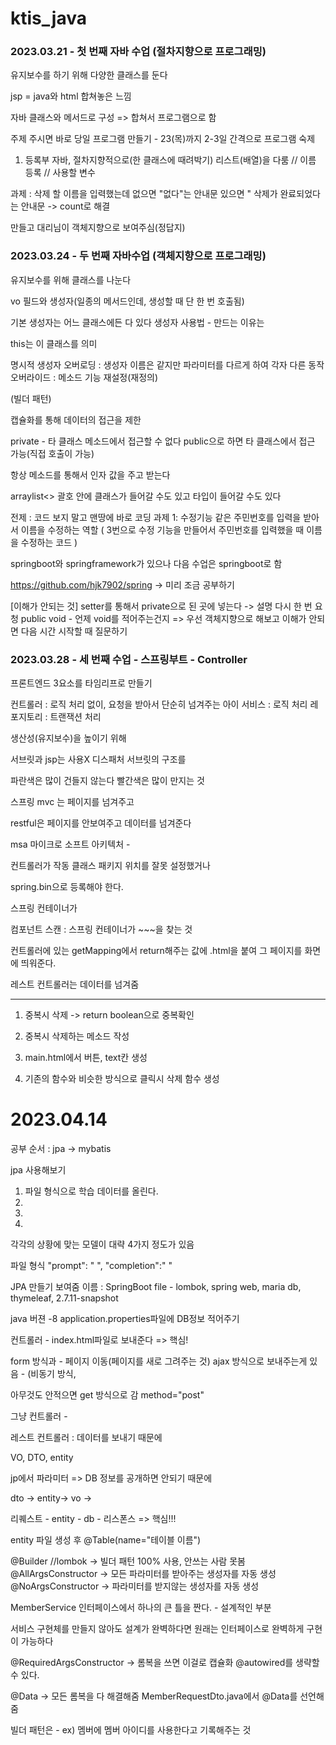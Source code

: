 # ktis_java
### 2023.03.21 - 첫 번째 자바 수업 (절차지향으로 프로그래밍)
유지보수를 하기 위해 다양한 클래스를 둔다

jsp = java와 html 합쳐놓은 느낌

자바 클래스와 메서드로 구성 => 합쳐서 프로그램으로 함


주제 주시면 바로 당일 프로그램 만들기 - 23(목)까지
2-3일 간격으로 프로그램 숙제

1. 등록부
자바, 절차지향적으로(한 클래스에 때려박기)
리스트(배열)을 다룸
// 이름 등록
// 사용할 변수 

과제 : 삭제 할 이름을 입력했는데 없으면 "없다"는 안내문
있으면 " 삭제가 완료되었다는 안내문 -> count로 해결

만들고 대리님이 객체지향으로 보여주심(정답지)


### 2023.03.24 - 두 번째 자바수업 (객체지향으로 프로그래밍)
유지보수를 위해 클래스를 나눈다

vo
필드와 생성자(일종의 메서드인데, 생성할 때 단 한 번 호출됨)


기본 생성자는 어느 클래스에든 다 있다
생성자 사용법 - 만드는 이유는 

this는 이 클래스를 의미

명시적 생성자
오버로딩 : 생성자 이름은 같지만 파라미터를 다르게 하여 각자 다른 동작
오버라이드 : 메소드 기능 재설정(재정의)

(빌더 패턴)

캡슐화를 통해 데이터의 접근을 제한

private - 타 클래스 메소드에서 접근할 수 없다
public으로 하면 타 클래스에서 접근 가능(직접 호출이 가능)

항상 메소드를 통해서 인자 값을 주고 받는다

arraylist<> 괄호 안에 클래스가 들어갈 수도 있고 타입이 들어갈 수도 있다


전제 : 코드 보지 말고 맨땅에 바로 코딩
과제 1: 수정기능
같은 주민번호를 입력을 받아서 이름을 수정하는 역할 ( 3번으로 수정 기능을 만들어서 주민번호를 입력했을 때 이름을 수정하는 코드 )

springboot와 springframework가 있으나
다음 수업은 springboot로 함

https://github.com/hjk7902/spring
-> 미리 조금 공부하기


[이해가 안되는 것]
setter를 통해서 private으로 된 곳에 넣는다 -> 설명 다시 한 번 요청
public void - 언제 void를 적어주는건지
=> 우선 객체지향으로 해보고 이해가 안되면 다음 시간 시작할 때 질문하기

### 2023.03.28 - 세 번째 수업 - 스프링부트 - Controller
프론트엔드 3요소를 타임리프로 만들기

컨트롤러 : 로직 처리 없이, 요청을 받아서 단순히 넘겨주는 아이
서비스 : 로직 처리
레포지토리 : 트랜잭션 처리

생산성(유지보수)을 높이기 위해 

서브릿과 jsp는 사용X
디스패처 서브릿의 구조를 

파란색은 많이 건들지 않는다
빨간색은 많이 만지는 것

스프링 mvc 는 페이지를 넘겨주고

restful은 페이지를 안보여주고 데이터를 넘겨준다


msa 마이크로 소프트 아키텍처 - 



컨트롤러가 작동
클래스 패키지 위치를 잘못 설정했거나

spring.bin으로 등록해야 한다.

스프링 컨테이너가 

컴포넌트 스캔 : 스프링 컨테이너가 ~~~을 찾는 것


컨트롤러에 있는 getMapping에서 return해주는 값에 .html을 붙여 그 페이지를 화면에 띄워준다.

레스트 컨트롤러는 데이터를 넘겨줌

-----------------------------------------------------
1. 중복시 삭제 -> return boolean으로 중복확인

2. 중복시 삭제하는 메소드 작성

3. main.html에서 버튼, text칸 생성

4. 기존의 함수와 비슷한 방식으로 클릭시 삭제 함수 생성


# 2023.04.14
공부 순서 : jpa -> mybatis

jpa 사용해보기

1. 파일 형식으로 학습 데이터를 올린다.
2. 
3. 
4. 


각각의 상황에 맞는 모델이 대략 4가지 정도가 있음

파일 형식
"prompt": " ",  "completion":" "


JPA 만들기 보여줌
이름 : SpringBoot
file - lombok, spring web, maria db, thymeleaf, 
2.7.11-snapshot

java 버젼 -8
application.properties파일에 DB정보 적어주기


컨트롤러 - index.html파일로 보내준다 => 핵심!

form 방식과 - 페이지 이동(페이지를 새로 그려주는 것)
ajax 방식으로 보내주는게 있음 - (비동기 방식, 

아무것도 안적으면 get 방식으로 감
method="post"

그냥 컨트롤러 - 

레스트 컨트롤러 : 데이터를 보내기 때문에 


VO, DTO, entity

jp에서 파라미터
=> DB 정보를 공개하면 안되기 때문에

dto -> entity-> 
vo -> 

리퀘스트 - entity - db - 리스폰스  => 핵심!!!


entity 파일 생성 후 @Table(name="테이블 이름")

@Builder //lombok -> 빌더 패턴 100% 사용, 안쓰는 사람 못봄
@AllArgsConstructor -> 모든 파라미터를 받아주는 생성자를 자동 생성
@NoArgsConstructor -> 파라미터를 받지않는 생성자를 자동 생성


MemberService 인터페이스에서 하나의 큰 틀을 짠다. - 설계적인 부분

서비스 구현체를 만들지 않아도 설계가 완벽하다면 원래는 인터페이스로 완벽하게 구현이 가능하다

@RequiredArgsConstructor -> 롬복을 쓰면 이걸로 캡슐화 @autowired를 생략할 수 있다.

@Data -> 모든 롬복을 다 해결해줌
MemberRequestDto.java에서 @Data를 선언해줌 


빌더 패턴은 - ex) 멤버에 멤버 아이디를 사용한다고 기록해주는 것
